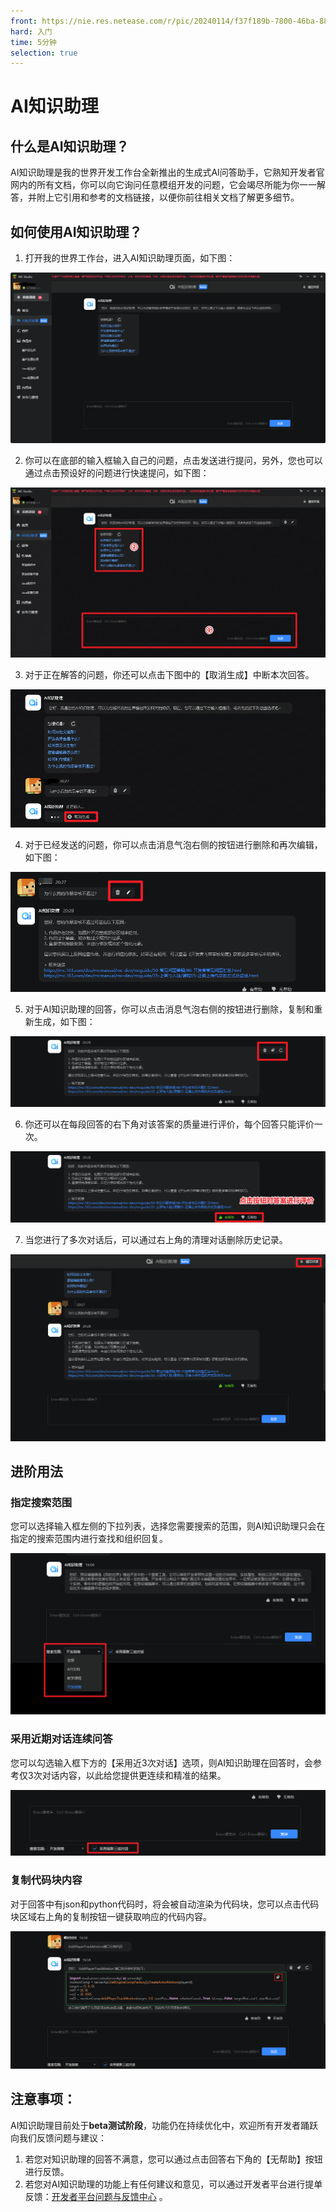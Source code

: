 ```yaml
---
front: https://nie.res.netease.com/r/pic/20240114/f37f189b-7800-46ba-8816-a8f3c4010f97.png
hard: 入门
time: 5分钟
selection: true
---
```

# AI知识助理

## 什么是AI知识助理？

AI知识助理是我的世界开发工作台全新推出的生成式AI问答助手，它熟知开发者官网内的所有文档，你可以向它询问任意模组开发的问题，它会竭尽所能为你一一解答，并附上它引用和参考的文档链接，以便你前往相关文档了解更多细节。

## 如何使用AI知识助理？

1. 打开我的世界工作台，进入AI知识助理页面，如下图：

![图片](./images/aihelper_1.png)

2. 你可以在底部的输入框输入自己的问题，点击发送进行提问，另外，您也可以通过点击预设好的问题进行快速提问，如下图：

![图片](./images/aihelper_2.png)

3. 对于正在解答的问题，你还可以点击下图中的【取消生成】中断本次回答。

![图片](./images/aihelper_3.png)

4. 对于已经发送的问题，你可以点击消息气泡右侧的按钮进行删除和再次编辑，如下图：

![图片](./images/aihelper_4.png)

5. 对于AI知识助理的回答，你可以点击消息气泡右侧的按钮进行删除，复制和重新生成，如下图：

![图片](./images/aihelper_5.png)

6. 你还可以在每段回答的右下角对该答案的质量进行评价，每个回答只能评价一次。

![图片](./images/aihelper_6.png)

7. 当您进行了多次对话后，可以通过右上角的清理对话删除历史记录。

![图片](./images/aihelper_7.png)




## 进阶用法
### 指定搜索范围
您可以选择输入框左侧的下拉列表，选择您需要搜索的范围，则AI知识助理只会在指定的搜索范围内进行查找和组织回复。

![图片](./images/aihelper_8.png)

### 采用近期对话连续问答
您可以勾选输入框下方的【采用近3次对话】选项，则AI知识助理在回答时，会参考仅3次对话内容，以此给您提供更连续和精准的结果。

![图片](./images/aihelper_9.png)

### 复制代码块内容
对于回答中有json和python代码时，将会被自动渲染为代码块，您可以点击代码块区域右上角的复制按钮一键获取响应的代码内容。

![图片](./images/aihelper_10.png)



## 注意事项：

AI知识助理目前处于**beta测试阶段**，功能仍在持续优化中，欢迎所有开发者踊跃向我们反馈问题与建议：

1. 若您对知识助理的回答不满意，您可以通过点击回答右下角的【无帮助】按钮进行反馈。
2. 若您对AI知识助理的功能上有任何建议和意见，可以通过开发者平台进行提单反馈：[开发者平台问题与反馈中心](https://mcdev.webapp.163.com/#/feedbackModal?target=browser) 。
